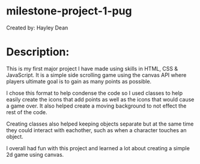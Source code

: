 # milestone-project-1-pug
Created by: Hayley Dean

# Description:
This is my first major project I have made using skills in HTML, CSS & JavaScript.
It is a simple side scrolling game using the canvas API where players ultimate goal is to gain as many points as possible.

I chose this format to help condense the code so I used classes to help easily create the icons that add points as well as the icons that would cause a game over. It also helped create a moving background to not effect the rest of the code. 

Creating classes also helped keeping objects separate but at the same time they could interact with eachother, such as when a character touches an object.

I overall had fun with this project and learned a lot about creating a simple 2d game using canvas.
